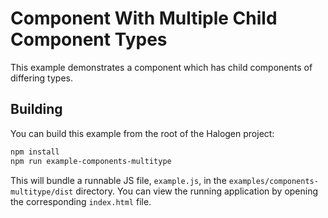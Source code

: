 # Component With Multiple Child Component Types

This example demonstrates a component which has child components of differing types.

## Building

You can build this example from the root of the Halogen project:

```sh
npm install
npm run example-components-multitype
```

This will bundle a runnable JS file, `example.js`, in the `examples/components-multitype/dist` directory. You can view the running application by opening the corresponding `index.html` file.
